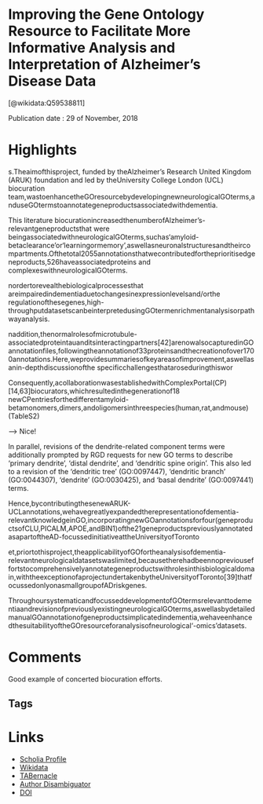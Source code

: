 
Improving the Gene Ontology Resource to Facilitate More Informative Analysis and Interpretation of Alzheimer’s Disease Data
===========================================================================================================================
  
  [@wikidata:Q59538811]  
  
Publication date : 29 of November, 2018  

# Highlights


s.Theaimofthisproject,  funded  by  theAlzheimer’s  Research  United  Kingdom  (ARUK)  foundation  and  led  by theUniversity  College  London  (UCL)  biocuration  team,wastoenhancetheGOresourcebydevelopingnewneurologicalGOterms,anduseGOtermstoannotategeneproductsassociatedwithdementia. 

This   literature   biocurationincreasedthenumberofAlzheimer’s-relevantgeneproductsthat were beingassociatedwithneurologicalGOterms,suchas‘amyloid-betaclearance’or‘learningormemory’,aswellasneuronalstructuresandtheircompartments.Ofthetotal2055annotationsthatwecontributedfortheprioritisedgeneproducts,526haveassociatedproteins  and  complexeswithneurologicalGOterms.


nordertorevealthebiologicalprocessesthat areimpairedindementiaduetochangesinexpressionlevelsand/orthe regulationofthesegenes,high-throughputdatasetscanbeinterpretedusingGOtermenrichmentanalysisorpathwayanalysis.


naddition,thenormalrolesofmicrotubule-associatedproteintauanditsinteractingpartners[42]arenowalsocapturedinGOannotationfiles,followingtheannotationof33proteinsandthecreationofover1700annotations.Here,weprovidesummariesofkeyareasofimprovement,aswellasanin-depthdiscussionofthe specificchallengesthataroseduringthiswor

Consequently,acollaborationwasestablishedwithComplexPortal(CP)[14,63]biocurators,whichresultedinthegenerationof18 newCPentriesforthedifferentamyloid-betamonomers,dimers,andoligomersinthreespecies(human,rat,andmouse)(TableS2)

--> Nice!


In parallel, revisions of the  dendrite-related  component  terms  were  additionally  prompted  by  RGD  requests  for  new  GO terms to describe ‘primary dendrite’, ‘distal dendrite’, and ‘dendritic spine origin’. This also led to a revision   of   the   ‘dendritic   tree’   (GO:0097447),   ‘dendritic   branch’   (GO:0044307),   ‘dendrite’ (GO:0030425), and ‘basal dendrite’ (GO:0097441) terms.


Hence,bycontributingthesenewARUK-UCLannotations,wehavegreatlyexpandedtherepresentationofdementia-relevantknowledgeinGO,incorporatingnewGOannotationsforfour(geneproductsofCLU,PICALM,APOE,andBIN1)ofthe21geneproductspreviouslyannotatedasapartoftheAD-focussedinitiativeattheUniversityofToronto

et,priortothisproject,theapplicabilityofGOfortheanalysisofdementia-relevantneurologicaldatasetswaslimited,becausetherehadbeennopreviouseffortstocomprehensivelyannotategeneproductswithrolesinthisbiologicaldomain,withtheexceptionofaprojectundertakenbytheUniversityofToronto[39]thatfocussedonlyonasmallgroupofADriskgenes.

ThroughoursystematicandfocusseddevelopmentofGOtermsrelevanttodementiaandrevisionofpreviouslyexistingneurologicalGOterms,aswellasbydetailedmanualGOannotationofgeneproductsimplicatedindementia,wehaveenhancedthesuitabilityoftheGOresourceforanalysisofneurological‘-omics’datasets.

# Comments

Good example of concerted biocuration efforts.

## Tags

# Links
  
 * [Scholia Profile](https://scholia.toolforge.org/work/Q59538811)  
 * [Wikidata](https://www.wikidata.org/wiki/Q59538811)  
 * [TABernacle](https://tabernacle.toolforge.org/?#/tab/manual/Q59538811/P921%3BP4510)  
 * [Author Disambiguator](https://author-disambiguator.toolforge.org/work_item_oauth.php?id=Q59538811&batch_id=&match=1&author_list_id=&doit=Get+author+links+for+work)  
 * [DOI](https://doi.org/10.3390/GENES9120593)  
